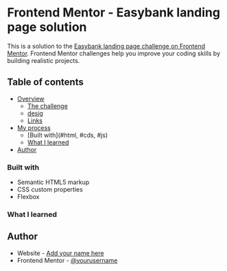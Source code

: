 # Frontend Mentor - Easybank landing page solution

This is a solution to the [Easybank landing page challenge on Frontend Mentor](https://www.frontendmentor.io/challenges/easybank-landing-page-WaUhkoDN). Frontend Mentor challenges help you improve your coding skills by building realistic projects. 

## Table of contents

- [Overview](#overview)
  - [The challenge](#the-challenge)
  - [desig](#desig)
  - [Links](#links)
- [My process](#my-process)
  - [Built with](#html, #cds, #js)
  - [What I learned](#what-i-learned)
- [Author](#elasri21)


### Built with

- Semantic HTML5 markup
- CSS custom properties
- Flexbox

### What I learned


## Author

- Website - [Add your name here](https://github.com/elasri21)
- Frontend Mentor - [@yourusername](https://www.frontendmentor.io/profile/yourusername)
